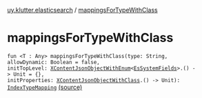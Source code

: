 [uy.klutter.elasticsearch](index.md) / [mappingsForTypeWithClass](.)


# mappingsForTypeWithClass
<code>fun <T : Any> mappingsForTypeWithClass(type: String, allowDynamic: Boolean = false, initTopLevel: [XContentJsonObjectWithEnum](-x-content-json-object-with-enum/index.md)<[EsSystemFields](-es-system-fields/index.md)>.() -> Unit = {}, initProperties: [XContentJsonObjectWithClass](-x-content-json-object-with-class/index.md)<T>.() -> Unit): [IndexTypeMapping](-index-type-mapping/index.md)</code> [(source)](https://github.com/kohesive/klutter/blob/master/elasticsearch-jdk7/src/main/kotlin/uy/klutter/elasticsearch/Mappings.kt#L40)<br/>

